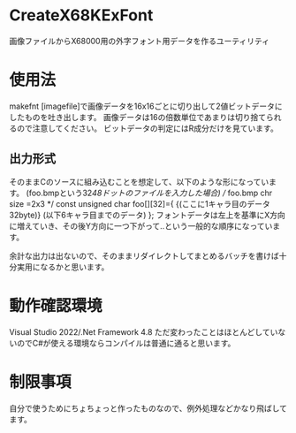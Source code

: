 # CreateX68KExFont
画像ファイルからX68000用の外字フォント用データを作るユーティリティ

# 使用法
makefnt [imagefile]で画像データを16x16ごとに切り出して2値ビットデータにしたものを吐き出します。
画像データは16の倍数単位であまりは切り捨てられるので注意してください。
ビットデータの判定にはR成分だけを見ています。

## 出力形式
そのままCのソースに組み込むことを想定して、以下のような形になっています。
(foo.bmpという32*48ドットのファイルを入力した場合)
/* foo.bmp chr size =2x3 */
const unsigned char foo[][32]={
{(ここに1キャラ目のデータ32byte)}
(以下6キャラ目までのデータ)
};
フォントデータは左上を基準にX方向に増えていき、その後Y方向に一つ下がって‥という一般的な順序になっています。

余計な出力は出ないので、そのままリダイレクトしてまとめるバッチを書けば十分実用になるかと思います。

# 動作確認環境
Visual Studio 2022/.Net Framework 4.8
ただ変わったことはほとんどしていないのでC#が使える環境ならコンパイルは普通に通ると思います。

# 制限事項
自分で使うためにちょちょっと作ったものなので、例外処理などかなり飛ばしてます。
